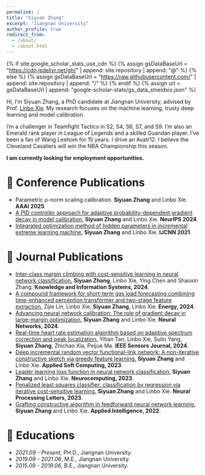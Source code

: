 ```yaml
---
permalink: /
title: "Siyuan Zhang"
excerpt: "Jiangnan University"
author_profile: true
redirect_from: 
  - /about/
  - /about.html
---
```


{% if site.google_scholar_stats_use_cdn %}
{% assign gsDataBaseUrl = "https://cdn.jsdelivr.net/gh/" | append: site.repository | append: "@" %}
{% else %}
{% assign gsDataBaseUrl = "https://raw.githubusercontent.com/" | append: site.repository | append: "/" %}
{% endif %}
{% assign url = gsDataBaseUrl | append: "google-scholar-stats/gs_data_shieldsio.json" %}

<span class='anchor' id='about-me'></span>

Hi, I’m Siyuan Zhang, a PhD candidate at Jiangnan University, advised by Prof. [Linbo Xie](https://iot.jiangnan.edu.cn/info/1141/3536.htm). My research focuses on the machine learning, trusty deep learning and model calibration.

I’m a challenger in Teamfight Tactics in S2, S4, S6, S7, and S9. I’m also an Emerald rank player in League of Legends and a skilled Guandan player. I’ve been a fan of Wang Leehom for 15 years. I drive an Avatr12. I believe the Cleveland Cavaliers will win the NBA Championship this season.

**I am currently looking for employment opportunities.**

# 📝 Conference Publications 
- Parametric ρ-norm scaling calibration. **Siyuan Zhang** and Linbo Xie. **AAAI 2025**. 
- [A PID controller approach for adaptive probability-dependent gradient decay in model calibration.](https://openreview.net/pdf?id=fAnubdSFpn) **Siyuan Zhang** and Linbo Xie. **NeurIPS 2024**. 
- [Integrated optimization method of hidden parameters in incremental extreme learning machine.](https://ieeexplore.ieee.org/document/9534095) **Siyuan Zhang** and Linbo Xie. **IJCNN 2021**.
  
# 📝 Journal Publications 
- [Inter-class margin climbing with cost-sensitive learning in neural network classification.](https://link.springer.com/article/10.1007/s10115-024-02279-0) **Siyuan Zhang**, Linbo Xie, Ying Chen and Shaoxin Zhang. **Knowledge and Information Systems, 2024**.
- [A compound framework for short-term gas load forecasting combining time-enhanced perception transformer and two-stage feature extraction.](https://www.sciencedirect.com/science/article/abs/pii/S0360544224011381) Zijie Lin, Linbo Xie, **Siyuan Zhang**, Linbo Xie. **Energy, 2024**.
- [Advancing neural network calibration: The role of gradient decay in large-margin optimization.](https://www.sciencedirect.com/science/article/abs/pii/S0893608024003812) **Siyuan Zhang** and Linbo Xie. **Neural Networks, 2024**.
- [Real-time heart rate estimation algorithm based on adaptive spectrum correction and peak localization.](https://ieeexplore.ieee.org/document/10654703) Yitian Tan, Linbo Xie, Sulin Yang, **Siyuan Zhang**, Zhichao Xia, Peijue Ma. **IEEE Sensors Journal, 2024**.
- [Deep incremental random vector functional-link network: A non-iterative constructive sketch via greedy feature learning.](https://www.sciencedirect.com/science/article/abs/pii/S1568494623004283) **Siyuan Zhang** and Linbo Xie. **Applied Soft Computing, 2023**.
- [Leader learning loss function in neural network classification.](https://www.sciencedirect.com/science/article/abs/pii/S0925231223008585) **Siyuan Zhang** and Linbo Xie. **Neurocomputing, 2023**.
- [Penalized least squares classifier: classification by regression via iterative cost-sensitive learning.](https://link.springer.com/article/10.1007/s11063-023-11178-4) **Siyuan Zhang** and Linbo Xie. **Neural Processing Letters, 2023**.
- [Grafting constructive algorithm in feedforward neural network learning.](https://link.springer.com/article/10.1007/s10489-022-04082-2) **Siyuan Zhang** and Linbo Xie. **Applied Intelligence, 2022**.
<!-- # 📝 arXiv -->
# 📖 Educations
- *2021.09 - Present*, PH.D., Jiangnan University.
- *2019.09 - 2021.06*, M.E., Jiangnan University.
- *2015.09 - 2019.06*, B.E., Jiangnan University. 
